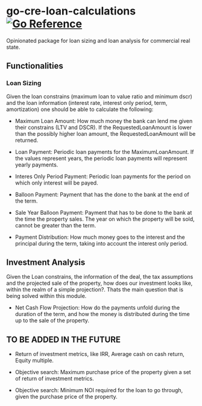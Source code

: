 # go-cre-loan-calculations [![Go Reference](https://pkg.go.dev/badge/github.com/jacobitosuperstar/go-cre-loan-calculations.svg)](https://pkg.go.dev/github.com/jacobitosuperstar/go-cre-loan-calculations)

Opinionated package for loan sizing and loan analysis for commercial real
state.

## Functionalities

### Loan Sizing

Given the loan constrains (maximum loan to value ratio and minimum dscr) and
the loan information (interest rate, interest only period, term, amortization)
one should be able to calculate the following:

* Maximum Loan Amount: How much money the bank can lend me given their
  constrains (LTV and DSCR). If the RequestedLoanAmount is lower than the
  possibly higher loan amount, the RequestedLoanAmount will be returned.

* Loan Payment: Periodic loan payments for the MaximumLoanAmount. If the values
  represent years, the periodic loan payments will represent yearly payments.

* Interes Only Period Payment: Periodic loan payments for the period on which
  only interest will be payed.

* Balloon Payment: Payment that has the done to the bank at the end of the
  term.

* Sale Year Balloon Payment: Payment that has to be done to the bank at the
  time the property sales. The year on which the property will be sold, cannot
  be greater than the term.

* Payment Distribution: How much money goes to the interest and the principal
  during the term, taking into account the interest only period.

## Investment Analysis

Given the Loan constrains, the information of the deal, the tax assumptions and
the projected sale of the property, how does our investment looks like, within
the realm of a simple projection?. Thats the main question that is being solved
within this module.

* Net Cash Flow Projection: How do the payments unfold during the duration of
  the term, and how the money is distributed during the time up to the sale of
  the property.

## TO BE ADDED IN THE FUTURE

* Return of investment metrics, like IRR, Average cash on cash return, Equity
  multiple.

* Objective search: Maximum purchase price of the property given a set of
  return of investment metrics.

* Objective search: Minimum NOI required for the loan to go through, given the
  purchase price of the property.
